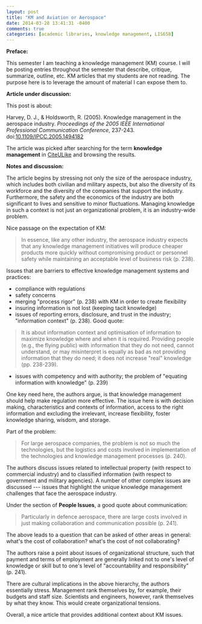 ```yaml
---
layout: post
title: "KM and Aviation or Aerospace"
date: 2014-03-28 13:41:31 -0400
comments: true
categories: [academic libraries, knowledge management, LIS658]
---
```


**Preface:**

This semester I am teaching a knowledge management (KM) course. I
will be posting entries throughout the semester that describe,
critique, summarize, outline, etc. KM articles that my students
are not reading. The purpose here is to leverage the amount of
material I can expose them to.

**Article under discussion:**

This post is about:

Harvey, D. J., &amp; Holdsworth, R. (2005). Knowledge management
in the aerospace industry. *Proceedings of the 2005 IEEE
International Professional Communication Conference*, 237-243.
doi:[10.1109/IPCC.2005.1494182](http://dx.doi.org/10.1109/IPCC.2005.1494182)

The article was picked after searching for the term **knowledge
management** in [CiteULike](http://www.citeulike.org/) and
browsing the results.

**Notes and discussion:**

The article begins by stressing not only the size of the aerospace
industry, which includes both civilian and military aspects, but
also the diversity of its workforce and the diversity of the
companies that support the industry. Furthermore, the safety and
the economics of the industry are both significant to lives and
sensitive to minor fluctuations. Managing knowledge in such a
context is not just an organizational problem, it is an
industry-wide problem.

Nice passage on the expectation of KM:

> In essence, like any other industry, the aerospace industry
> expects that any knowledge management initiatives will produce
> cheaper products more quickly without compromising product or
> personnel safety while maintaining an acceptable level of
> business risk (p. 238).

Issues that are barriers to effective knowledge management systems
and practices:

- compliance with regulations
- safety concerns
- merging "process rigor" (p. 238) with KM in order to create
  flexibility
- insuring information is not lost (keeping tacit knowledge)
- issues of reporting errors, disclosure, and trust in the
  industry; "information context" (p. 238). Good quote:

> It is about information context and optimisation of information
> to maximize knowledge where and when it is required. Providing
> people (e.g., the flying public) with information that they do
> not need, cannot understand, or may misinterpret is equally as
> bad as not providing information that they do need; it does not
> increase "real" knowledge (pp. 238-239).

- issues with competency and with authority; the problem of
  "equating information with knowledge" (p. 239)

One key need here, the authors argue, is that knowledge management
should help make regulation more effective. The issue here is with
decision making, characteristics and contexts of information,
access to the right information and excluding the irrelevant,
increase flexibility, foster knowledge sharing, wisdom, and
storage.

Part of the problem:

> For large aerospace companies, the problem is not so much the
> technologies, but the logistics and costs involved in
> implementation of the technologies and knowledge management
> processes (p. 240).

The authors discuss issues related to intellectual property (with
respect to commercial industry) and to classified information
(with respect to government and military agencies). A number of
other complex issues are discussed --- issues that highlight the
unique knowledge management challenges that face the aerospace
industry.

Under the section of **People Issues**, a good quote about
communication:

> Particularly in defence aerospace, there are large costs
> involved in just making collaboration and communication possible
> (p. 241).

The above leads to a question that can be asked of other areas in
general: what's the cost of collaboration? what's the cost of not
collaborating?

The authors raise a point about issues of organizational
structure, such that payment and terms of employment are generally
linked not to one's level of knowledge or skill but to one's level
of "accountability and responsibility" (p. 241).

There are cultural implications in the above hierarchy, the
authors essentially stress. Management rank themselves by, for
example, their budgets and staff size. Scientists and engineers,
however, rank themselves by what they know. This would create
organizational tensions.

Overall, a nice article that provides additional context about KM
issues.
